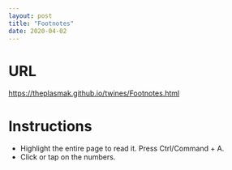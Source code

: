 ```yaml
---
layout: post
title: "Footnotes"
date: 2020-04-02
---
```

# URL
https://theplasmak.github.io/twines/Footnotes.html

# Instructions
- Highlight the entire page to read it. Press Ctrl/Command + A.
- Click or tap on the numbers.
